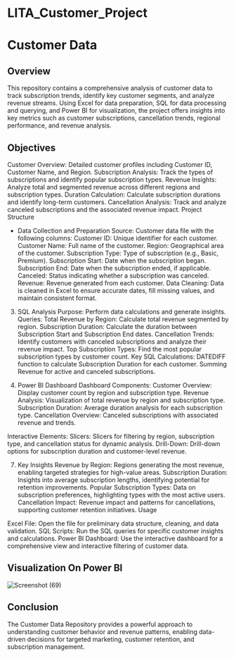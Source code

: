 # LITA_Customer_Project
# Customer Data 

## Overview

This repository contains a comprehensive analysis of customer data to track subscription trends, identify key customer segments, and analyze revenue streams. Using Excel for data preparation, SQL for data processing and querying, and Power BI for visualization, the project offers insights into key metrics such as customer subscriptions, cancellation trends, regional performance, and revenue analysis.

## Objectives
Customer Overview: Detailed customer profiles including Customer ID, Customer Name, and Region.
Subscription Analysis: Track the types of subscriptions and identify popular subscription types.
Revenue Insights: Analyze total and segmented revenue across different regions and subscription types.
Duration Calculation: Calculate subscription durations and identify long-term customers.
Cancellation Analysis: Track and analyze canceled subscriptions and the associated revenue impact.
Project Structure

- Data Collection and Preparation
Source: Customer data file with the following columns:
Customer ID: Unique identifier for each customer.
Customer Name: Full name of the customer.
Region: Geographical area of the customer.
Subscription Type: Type of subscription (e.g., Basic, Premium).
Subscription Start: Date when the subscription began.
Subscription End: Date when the subscription ended, if applicable.
Canceled: Status indicating whether a subscription was canceled.
Revenue: Revenue generated from each customer.
Data Cleaning: Data is cleaned in Excel to ensure accurate dates, fill missing values, and maintain consistent format.

3. SQL Analysis
Purpose: Perform data calculations and generate insights.
Queries:
Total Revenue by Region: Calculate total revenue segmented by region.
Subscription Duration: Calculate the duration between Subscription Start and Subscription End dates.
Cancellation Trends: Identify customers with canceled subscriptions and analyze their revenue impact.
Top Subscription Types: Find the most popular subscription types by customer count.
Key SQL Calculations:
DATEDIFF function to calculate Subscription Duration for each customer.
Summing Revenue for active and canceled subscriptions.

5. Power BI Dashboard
Dashboard Components:
Customer Overview: Display customer count by region and subscription type.
Revenue Analysis: Visualization of total revenue by region and subscription type.
Subscription Duration: Average duration analysis for each subscription type.
Cancellation Overview: Canceled subscriptions with associated revenue and trends.

Interactive Elements:
Slicers: Slicers for filtering by region, subscription type, and cancellation status for dynamic analysis.
Drill-Down: Drill-down options for subscription duration and customer-level revenue.

7. Key Insights
Revenue by Region: Regions generating the most revenue, enabling targeted strategies for high-value areas.
Subscription Duration: Insights into average subscription lengths, identifying potential for retention improvements.
Popular Subscription Types: Data on subscription preferences, highlighting types with the most active users.
Cancellation Impact: Revenue impact and patterns for cancellations, supporting customer retention initiatives.
Usage

Excel File: Open the file for preliminary data structure, cleaning, and data validation.
SQL Scripts: Run the SQL queries for specific customer insights and calculations.
Power BI Dashboard: Use the interactive dashboard for a comprehensive view and interactive filtering of customer data.

## Visualization On Power BI
![Screenshot (69)](https://github.com/user-attachments/assets/8e5eda10-c4ce-42a5-85f2-61585e23f418)

## Conclusion
The Customer Data Repository provides a powerful approach to understanding customer behavior and revenue patterns, 
enabling data-driven decisions for targeted marketing, customer retention, and subscription management.
